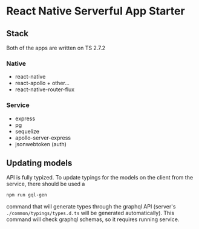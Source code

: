 # React Native Serverful App Starter

## Stack

Both of the apps are written on TS 2.7.2

### Native
- react-native
- react-apollo + other...
- react-native-router-flux

### Service
- express
- pg
- sequelize
- apollo-server-express
- jsonwebtoken (auth)

## Updating models

API is fully typized. To update typings for the models on the client from the service, there should be used a 
```bash
npm run gql-gen
```
command that will generate types through the graphql API (server's `./common/typings/types.d.ts` will be generated automatically). This command will check graphql schemas, so it requires running service.
